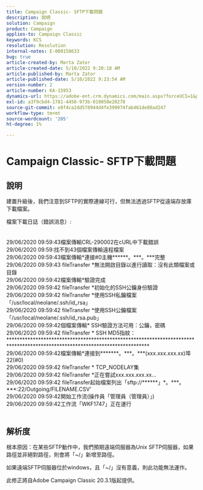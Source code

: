 ```yaml
---
title: Campaign Classic- SFTP下載問題
description: 說明
solution: Campaign
product: Campaign
applies-to: Campaign Classic
keywords: KCS
resolution: Resolution
internal-notes: E-000158633
bug: true
article-created-by: Marta Zator
article-created-date: 5/10/2022 9:20:18 AM
article-published-by: Marta Zator
article-published-date: 5/10/2022 9:23:54 AM
version-number: 2
article-number: KA-15953
dynamics-url: https://adobe-ent.crm.dynamics.com/main.aspx?forceUCI=1&pagetype=entityrecord&etn=knowledgearticle&id=61245362-42d0-ec11-a7b5-00224809c101
exl-id: a3f9cbd4-1781-4456-973b-010050e20278
source-git-commit: e8f4ca2dd578944d4fe399074fab461de88ad247
workflow-type: tm+mt
source-wordcount: '205'
ht-degree: 1%

---
```


# Campaign Classic- SFTP下載問題

## 說明


建置升級後，我們注意到SFTP的實際連線可行，但無法透過SFTP從遠端存放庫下載檔案。

檔案下載日誌（錯誤消息）:
<br><br><br>29/06/2020 09:59:43檔案傳輸CRL-290002在cURL中下載錯誤
<br>29/06/2020 09:59:找不到43個檔案傳輸遠程檔案
<br>29/06/2020 09:59:43檔案傳輸\*連接#0主機\*\*\*\*\*\*。\*\*\*。\*\*\*完整
<br>29/06/2020 09:59:43 fileTransfer \*無法開啟目錄以進行讀取：沒有此類檔案或目錄
<br>29/06/2020 09:59:42檔案傳輸\*驗證完成
<br>29/06/2020 09:59:42 fileTransfer \*初始化的SSH公鑰身份驗證
<br>29/06/2020 09:59:42 fileTransfer \*使用SSH私鑰檔案「/usr/local/neolane/.ssh/id_rsa」
<br>29/06/2020 09:59:42 fileTransfer \*使用SSH公鑰檔案「/usr/local/neolane/.ssh/id_rsa.pub」
<br>29/06/2020 09:59:42個檔案傳輸\* SSH驗證方法可用：公鑰，密碼
<br>29/06/2020 09:59:42 fileTransfer \* SSH MD5指紋：\*\*\*\*\*\*\*\*\*\*\*\*\*\*\*\*\*\*\*\*\*\*\*\*\*\*\*\*\*\*\*\*\*\*\*\*\*\*\*\*\*\*\*\*\*\*\*\*\*\*\*\*\*\*\*\*\*\*\*\*\*\*\*\*\*\*\*\*\*\*\*\*\*\*\*\*\*\*\*\*\*\*\*\*\*\*\*\*\*\*\*\*\*\*\*\*\*\*\*\*\*\*\*\*\*\*\*\*\*\*\*\*\*\*\*\*\*\*\*\*\*\*\*\*\*
<br>29/06/2020 09:59:42檔案傳輸\*連接到\*\*\*\*\*\*\*。\*\*\*。\*\*\*(xxx.xxx.xxx.xx)埠22(#0)
<br>29/06/2020 09:59:42 fileTransfer \* TCP_NODELAY集
<br>29/06/2020 09:59:42 fileTransfer \*正在嘗試xxx.xxx.xxx.xx...
<br>29/06/2020 09:59:42 fileTransfer起始檔案列出「sftp://\*\*\*\*\*\*」*。\*\*\*。\*\*\*:22/Outgoing/FILENAME.CSV&#39;
<br>29/06/2020 09:59:42開始工作流(操作員「管理員（管理員）」)
<br>29/06/2020 09:59:42工作流「WKF1747」正在運行<br><br>

## 解析度


根本原因：在某些SFTP動作中，我們預期遠端伺服器為Unix SFTP伺服器，如果路徑並非絕對路徑，則會將「~/」新增至路徑。

如果遠端SFTP伺服器位於windows，且「~/」沒有意義，則此功能無法運作。

此修正將自Adobe Campaign Classic 20.3.1版起提供。
